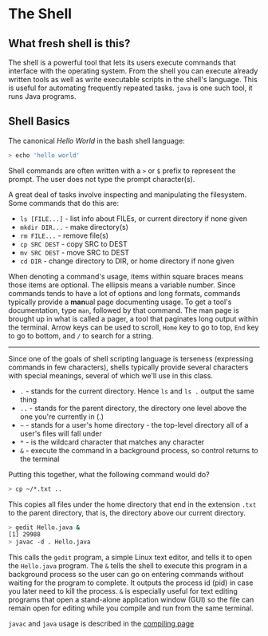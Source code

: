 # The Shell
## What fresh shell is this?

The shell is a powerful tool that lets its users execute commands that
interface with the operating system. From the shell you can execute
already written tools as well as write executable scripts in the
shell's language. This is useful for automating frequently repeated
tasks. `java` is one such tool, it runs Java programs.

## Shell Basics

The canonical *Hello World* in the bash shell language:
```bash
> echo 'hello world'
```

Shell commands are often written with a `>` or `$` prefix to represent
the prompt. The user does not type the prompt character(s).

A great deal of tasks involve inspecting and manipulating the
filesystem. Some commands that do this are:

* `ls [FILE...]` - list info about FILEs, or current directory if none given
* `mkdir DIR...` - make directory(s)
* `rm FILE...` - remove file(s)
* `cp SRC DEST` - copy SRC to DEST
* `mv SRC DEST` - move SRC to DEST
* `cd DIR` - change directory to DIR, or home directory if none given

When denoting a command's usage, items within square braces means
those items are optional. The ellipsis means a variable number. Since
commands tends to have a lot of options and long formats, commands
typically provide a **man**ual page documenting usage. To get a tool's
documentation, type `man`, followed by that command. The man page is
brought up in what is called a pager, a tool that paginates long
output within the terminal. Arrow keys can be used to scroll, `Home`
key to go to top, `End` key to go to bottom, and `/` to search for a
string.

---

Since one of the goals of shell scripting language is terseness
(expressing commands in few characters), shells typically provide
several characters with special meanings, several of which we'll use
in this class.

* `.` - stands for the current directory. Hence `ls` and `ls .` output
  the same thing
* `..` - stands for the parent directory, the directory one level
  above the one you're currently in (.)
* `~` - stands for a user's home directory - the top-level directory
  all of a user's files will fall under
* `*` - is the wildcard character that matches any character
* `&` - execute the command in a background process, so control
  returns to the terminal

Putting this together, what the following
command would do?

```bash
> cp ~/*.txt ..
```

This copies all files under the home directory that end in the
extension `.txt` to the parent directory, that is, the directory above
our current directory.

```bash
> gedit Hello.java &
[1] 29988
> javac -d . Hello.java
```

This calls the `gedit` program, a simple Linux text editor, and tells
it to open the `Hello.java` program. The `&` tells the shell to
execute this program in a background process so the user can go on
entering commands without waiting for the program to complete. It
outputs the process id (pid) in case you later need to kill the
process. `&` is especially useful for text editing programs that open
a stand-alone application window (GUI) so the file can remain open for
editing while you compile and run from the same terminal.

`javac` and `java` usage is described in the [compiling page](compiling.html)
